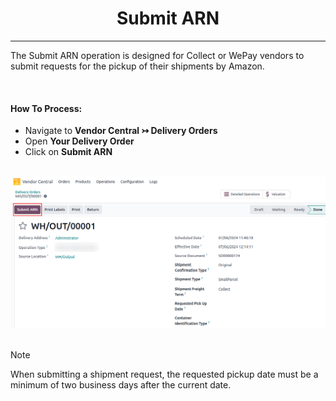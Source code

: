 <h1 align="center"><strong>  Submit ARN </strong></h1>

<hr>

The Submit ARN operation is designed for Collect or WePay vendors to submit requests for the pickup of their shipments by Amazon.

<br/>

<h4> How To Process:</h4>

* Navigate to **Vendor Central ↣ Delivery Orders**
* Open **Your Delivery Order**
* Click on **Submit ARN**

<br/>

<div align="center">
  <img src="./images/VC-17.png" alt="">
</div>

<br/>

> [!NOTE]
> When submitting a shipment request, the requested pickup date must be a minimum of two business days after the current date.

